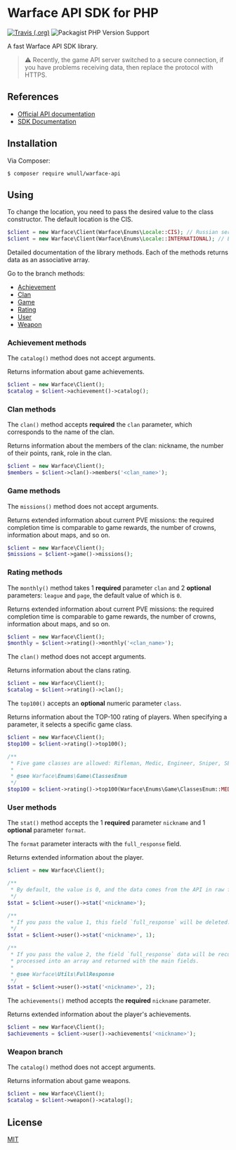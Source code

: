 # Warface API SDK for PHP

[![Travis (.org)](https://img.shields.io/travis/wnull/warface-api)](https://travis-ci.com/wnull/warface-api) ![Packagist PHP Version Support](https://img.shields.io/packagist/php-v/wnull/warface-api)

A fast Warface API SDK library.

> :warning: Recently, the game API server switched to a secure connection, if you have problems receiving data, then replace the protocol with HTTPS.

## References

- [Official API documentation](https://ru.warface.com/wiki/index.php/API)
- [SDK Documentation](#using)

## Installation

Via Composer:

```shell
$ composer require wnull/warface-api
```

## Using

To change the location, you need to pass the desired value to the class constructor. The default location is the CIS.
```php
$client = new Warface\Client(Warface\Enums\Locale::CIS); // Russian servers
$client = new Warface\Client(Warface\Enums\Locale::INTERNATIONAL); // Europe servers
```

Detailed documentation of the library methods. Each of the methods returns data as an associative array.

Go to the branch methods:

- [Achievement](#achievement-methods)
- [Clan](#clan-methods)
- [Game](#game-methods)
- [Rating](#rating-methods)
- [User](#user-methods)
- [Weapon](#weapon-branch)

### Achievement methods

The `catalog()` method does not accept arguments.

Returns information about game achievements.

```php
$client = new Warface\Client();
$catalog = $client->achievement()->catalog();
```

### Clan methods

The `clan()` method accepts **required** the `clan` parameter, which corresponds to the name of the clan.

Returns information about the members of the clan: nickname, the number of their points, rank, role in the clan.

```php
$client = new Warface\Client();
$members = $client->clan()->members('<clan_name>');
```

### Game methods

The `missions()` method does not accept arguments.

Returns extended information about current PVE missions: the required completion time is comparable to game rewards, the number of crowns, information about maps, and so on.

```php
$client = new Warface\Client();
$missions = $client->game()->missions();
```

### Rating methods

The `monthly()` method takes 1 **required** parameter `clan` and 2 **optional** parameters: `league` and `page`, the default value of which is `0`.

Returns extended information about current PVE missions: the required completion time is comparable to game rewards, the number of crowns, information about maps, and so on.

```php
$client = new Warface\Client();
$monthly = $client->rating()->monthly('<clan_name>');
```

The `clan()` method does not accept arguments.

Returns information about the clans rating.

```php
$client = new Warface\Client();
$catalog = $client->rating()->clan();
```

The `top100()` accepts an **optional** numeric parameter `class`.

Returns information about the TOP-100 rating of players. When specifying a parameter, it selects a specific game class.

```php
$client = new Warface\Client();
$top100 = $client->rating()->top100();

/**
 * Five game classes are allowed: Rifleman, Medic, Engineer, Sniper, SED
 *
 * @see Warface\Enums\Game\ClassesEnum
 */
$top100 = $client->rating()->top100(Warface\Enums\Game\ClassesEnum::MEDIC);
```

### User methods

The `stat()` method accepts the 1 **required** parameter `nickname` and 1 **optional** parameter `format`.

The `format` parameter interacts with the `full_response` field.

Returns extended information about the player.

```php
$client = new Warface\Client();

/**
 * By default, the value is 0, and the data comes from the API in raw form.
 */
$stat = $client->user()->stat('<nickname>');

/**
 * If you pass the value 1, this field `full_response` will be deleted.
 */
$stat = $client->user()->stat('<nickname>', 1);

/**
 * If you pass the value 2, the field `full_response` data will be recursively
 * processed into an array and returned with the main fields.
 *
 * @see Warface\Utils\FullResponse
 */
$stat = $client->user()->stat('<nickname>', 2);
```

The `achievements()` method accepts the **required** `nickname` parameter.

Returns extended information about the player's achievements.

```php
$client = new Warface\Client();
$achievements = $client->user()->achievements('<nickname>');
```

### Weapon branch

The `catalog()` method does not accept arguments.

Returns information about game weapons.

```php
$client = new Warface\Client();
$catalog = $client->weapon()->catalog();
```

## License

[MIT](LICENSE)

